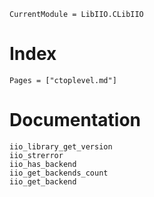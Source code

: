 ```@meta
CurrentModule = LibIIO.CLibIIO
```

# Index

```@index
Pages = ["ctoplevel.md"]
```

# Documentation
```@docs
iio_library_get_version
iio_strerror
iio_has_backend
iio_get_backends_count
iio_get_backend
```